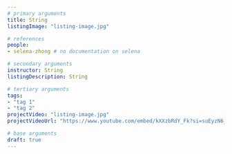```yaml
---
# primary arguments
title: String
listingImage: "listing-image.jpg"

# references
people:
- selena-zhong # no documentation on selena

# secondary arguments
instructor: String
listingDescription: String

# tertiary arguments
tags:
- "tag 1"
- "tag 2"
projectVideo: "listing-image.jpg"
projectVideoUrl: "https://www.youtube.com/embed/kXXzbRdY_Fk?si=suEyzN6_XMbxLv0t"

# base arguments
draft: true
---
```

